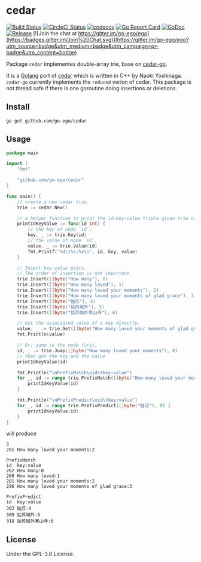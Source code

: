 # cedar 
[![Build Status](https://travis-ci.org/go-ego/cedar.svg)](https://travis-ci.org/go-ego/cedar)
[![CircleCI Status](https://circleci.com/gh/go-ego/cedar.svg?style=shield)](https://circleci.com/gh/go-ego/cedar)
[![codecov](https://codecov.io/gh/go-ego/cedar/branch/master/graph/badge.svg)](https://codecov.io/gh/go-ego/cedar)
[![Go Report Card](https://goreportcard.com/badge/github.com/go-ego/cedar)](https://goreportcard.com/report/github.com/go-ego/cedar)
[![GoDoc](https://godoc.org/github.com/go-ego/cedar?status.svg)](https://godoc.org/github.com/go-ego/cedar)
[![Release](https://github-release-version.herokuapp.com/github/go-ego/cedar/release.svg?style=flat)](https://github.com/go-ego/cedar/releases/latest)
[![Join the chat at https://gitter.im/go-ego/ego](https://badges.gitter.im/Join%20Chat.svg)](https://gitter.im/go-ego/ego?utm_source=badge&utm_medium=badge&utm_campaign=pr-badge&utm_content=badge)

Package `cedar` implementes double-array trie, base on [cedar-go](https://github.com/adamzy/cedar-go).

It is a [Golang](https://golang.org/) port of [cedar](http://www.tkl.iis.u-tokyo.ac.jp/~ynaga/cedar) which is written in C++ by Naoki Yoshinaga. `cedar-go` currently implements the `reduced` verion of cedar. 
This package is not thread safe if there is one goroutine doing insertions or deletions. 

## Install
```
go get github.com/go-ego/cedar
```

## Usage
```go
package main

import (
	"fmt"

	"github.com/go-ego/cedar"
)

func main() {
	// create a new cedar trie.
	trie := cedar.New()

	// a helper function to print the id-key-value triple given trie node id
	printIdKeyValue := func(id int) {
		// the key of node `id`.
		key, _ := trie.Key(id)
		// the value of node `id`.
		value, _ := trie.Value(id)
		fmt.Printf("%d\t%s:%v\n", id, key, value)
	}

	// Insert key-value pairs.
    // The order of insertion is not important.
	trie.Insert([]byte("How many"), 0)
	trie.Insert([]byte("How many loved"), 1)
	trie.Insert([]byte("How many loved your moments"), 2)
	trie.Insert([]byte("How many loved your moments of glad grace"), 3)
	trie.Insert([]byte("姑苏"), 4)
	trie.Insert([]byte("姑苏城外"), 5)
	trie.Insert([]byte("姑苏城外寒山寺"), 6)

	// Get the associated value of a key directly.
	value, _ := trie.Get([]byte("How many loved your moments of glad grace"))
	fmt.Println(value)

	// Or, jump to the node first,
	id, _ := trie.Jump([]byte("How many loved your moments"), 0)
	// then get the key and the value
	printIdKeyValue(id)

	fmt.Println("\nPrefixMatch\nid\tkey:value")
	for _, id := range trie.PrefixMatch([]byte("How many loved your moments of glad grace"), 0) {
		printIdKeyValue(id)
	}

	fmt.Println("\nPrefixPredict\nid\tkey:value")
	for _, id := range trie.PrefixPredict([]byte("姑苏"), 0) {
		printIdKeyValue(id)
	}
}
```
will produce
```
3
281	How many loved your moments:2

PrefixMatch
id	key:value
262	How many:0
268	How many loved:1
281	How many loved your moments:2
296	How many loved your moments of glad grace:3

PrefixPredict
id	key:value
303	姑苏:4
309	姑苏城外:5
318	姑苏城外寒山寺:6
```
## License

Under the GPL-3.0 License.